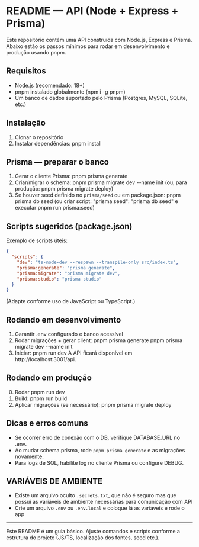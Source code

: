 # README — API (Node + Express + Prisma)

Este repositório contém uma API construída com Node.js, Express e Prisma. Abaixo estão os passos mínimos para rodar em desenvolvimento e produção usando pnpm.

## Requisitos

- Node.js (recomendado: 18+)
- pnpm instalado globalmente (npm i -g pnpm)
- Um banco de dados suportado pelo Prisma (Postgres, MySQL, SQLite, etc.)

## Instalação

1. Clonar o repositório
2. Instalar dependências:
   pnpm install

## Prisma — preparar o banco

1. Gerar o cliente Prisma:
   pnpm prisma generate
2. Criar/migrar o schema:
   pnpm prisma migrate dev --name init
   (ou, para produção: pnpm prisma migrate deploy)
3. Se houver seed definido no `prisma/seed` ou em package.json:
   pnpm prisma db seed
   (ou criar script: "prisma:seed": "prisma db seed" e executar pnpm run prisma:seed)

## Scripts sugeridos (package.json)

Exemplo de scripts úteis:

```json
{
  "scripts": {
    "dev": "ts-node-dev --respawn --transpile-only src/index.ts",
    "prisma:generate": "prisma generate",
    "prisma:migrate": "prisma migrate dev",
    "prisma:studio": "prisma studio"
  }
}
```

(Adapte conforme uso de JavaScript ou TypeScript.)

## Rodando em desenvolvimento

1. Garantir .env configurado e banco acessível
2. Rodar migrações + gerar client:
   pnpm prisma generate
   pnpm prisma migrate dev --name init
3. Iniciar:
   pnpm run dev
   A API ficará disponível em http://localhost:3001/api.

## Rodando em produção

0. Rodar
   pnpm run dev
1. Build:
   pnpm run build
2. Aplicar migrações (se necessário):
   pnpm prisma migrate deploy

## Dicas e erros comuns

- Se ocorrer erro de conexão com o DB, verifique DATABASE_URL no .env.
- Ao mudar schema.prisma, rode `pnpm prisma generate` e as migrações novamente.
- Para logs de SQL, habilite log no cliente Prisma ou configure DEBUG.

## VARIÁVEIS DE AMBIENTE

- Existe um arquivo oculto `.secrets.txt`, que não é seguro mas que possui as variáveis de ambiente necessárias para comunicação com API
- Crie um arquivo `.env` ou `.env.local` e coloque lá as variáveis e rode o app

---

Este README é um guia básico. Ajuste comandos e scripts conforme a estrutura do projeto (JS/TS, localização dos fontes, seed etc.).
